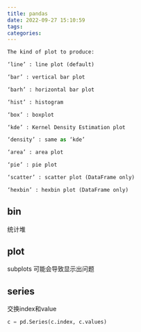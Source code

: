 ```yaml
---
title: pandas
date: 2022-09-27 15:10:59
tags:
categories:
---
```






```python
The kind of plot to produce:

‘line’ : line plot (default)

‘bar’ : vertical bar plot

‘barh’ : horizontal bar plot

‘hist’ : histogram

‘box’ : boxplot

‘kde’ : Kernel Density Estimation plot

‘density’ : same as ‘kde’

‘area’ : area plot

‘pie’ : pie plot

‘scatter’ : scatter plot (DataFrame only)

‘hexbin’ : hexbin plot (DataFrame only)
```





## bin

统计堆







## plot

subplots 可能会导致显示出问题



## series

交换index和value

```python
c = pd.Series(c.index, c.values)
```

